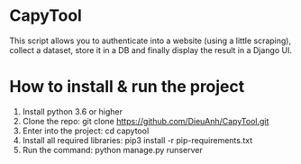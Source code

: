 # CapyTool

This script allows you to authenticate into a website (using a little scraping), collect a dataset, store it in a DB and finally display the result in a Django UI.

# How to install & run the project
1. Install python 3.6 or higher
2. Clone the repo: git clone https://github.com/DieuAnh/CapyTool.git
3. Enter into the project: cd capytool
4. Install all required libraries: pip3 install -r pip-requirements.txt
5. Run the command: python manage.py runserver
